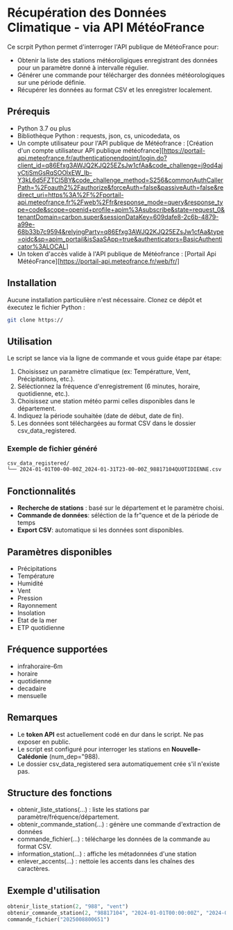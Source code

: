 # **Récupération des Données Climatique - via API MétéoFrance**

Ce scrpit Python permet d'interroger l'API publique de MétéoFrance pour:

* Obtenir la liste des stations météoroligiques enregistrant des données pour un paramètre donné à intervalle régulier.
* Générer une commande pour télécharger des données météorologiques sur une période définie.
* Récupérer les données au format CSV et les enregistrer localement.

## **Prérequis**

* Python 3.7 ou plus
* Bibliothèque Python : requests, json, cs, unicodedata, os
* Un compte utilisateur pour l'API publique de Météofrance : [Création d'un compte utilisateur API publique météofrance][https://portail-api.meteofrance.fr/authenticationendpoint/login.do?client_id=q86Efxg3AWJQ2KJQ25EZsJw1cfAa&code_challenge=j9od4ajyCtjSmGsRqSOOlxEW_Ib-Y3kL6d5FZTCI5BY&code_challenge_method=S256&commonAuthCallerPath=%2Foauth2%2Fauthorize&forceAuth=false&passiveAuth=false&redirect_uri=https%3A%2F%2Fportail-api.meteofrance.fr%2Fweb%2Ffr&response_mode=query&response_type=code&scope=openid+profile+apim%3Asubscribe&state=request_0&tenantDomain=carbon.super&sessionDataKey=609dafe8-2c6b-4879-a99e-68b33b7c9594&relyingParty=q86Efxg3AWJQ2KJQ25EZsJw1cfAa&type=oidc&sp=apim_portail&isSaaSApp=true&authenticators=BasicAuthenticator%3ALOCAL]
* Un token d'accès valide à l'API publique de Météofrance : [Portail Api MétéoFrance][https://portail-api.meteofrance.fr/web/fr/]

## Installation

Aucune installation particulière n'est nécessaire. Clonez ce dépôt et éxecutez le fichier Python :

```bash
git clone https://
```

## Utilisation

Le script se lance via la ligne de commande et vous guide étape par étape:

1. Choisissez un paramètre climatique (ex: Températture, Vent, Précipitations, etc.).
2. Séléctionnez la fréquence d'enregistrement (6 minutes, horaire, quotidienne, etc.).
3. Choisissez une station météo parmi celles disponibles dans le département.
4. Indiquez la période souhaitée (date de début, date de fin).
5. Les données sont téléchargées au format CSV dans le dossier csv_data_registered.

### Exemple de fichier généré

```bash
csv_data_registered/
└── 2024-01-01T00-00-00Z_2024-01-31T23-00-00Z_98817104QUOTIDIENNE.csv
```

## Fonctionnalités

* **Recherche de stations** : basé sur le département et le paramètre choisi.
* **Commande de données**: séléction de la fr"quence et de la période de temps
* **Export CSV**: automatique si les données sont disponibles.

## Paramètres disponibles

* Précipitations
* Température
* Humidité
* Vent
* Pression
* Rayonnement
* Insolation
* Etat de la mer
* ETP quotidienne

## Fréquence supportées

* infrahoraire-6m
* horaire
* quotidienne
* decadaire
* mensuelle

## Remarques

* Le **token API** est actuellement codé en dur dans le script. Ne pas exposer en public.
* Le script est configuré pour interroger les stations en **Nouvelle-Calédonie** (num_dep="988).
* Le dossier csv_data_registered sera automatiquement crée s'il n'existe pas.

## Structure des fonctions

* obtenir_liste_stations(...) : liste les stations par paramètre/fréquence/département.
* obtenir_commande_station(...) : génère une commande d'extraction de données
* commande_fichier(...) : télécharge les données de la commande au format CSV.
* information_station(...) : affiche les métadonnées d'une station
* enlever_accents(...) : nettoie les accents dans les chaînes des caractères.

## Exemple d'utilisation

```python
obtenir_liste_station(2, "988", "vent")
obtenir_commande_station(2, "98817104", "2024-01-01T00:00:00Z", "2024-01-31T23:00:00Z")
commande_fichier("2025008800651")
```
